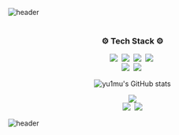 ![header](https://capsule-render.vercel.app/api?type=waving&section=header&color=0:D47AE8,100:A8ECE7&height=200&text=Hello,%20I'm%20yu1mu!&fontSize=70&fontAlignY=75)
<br><br>
<h3 align="center">⚙ Tech Stack ⚙</h3>
<p align="center">
  <img src="https://img.shields.io/badge/JavaScript-F7DF1E?style=flat&logo=JavaScript&logoColor=black"/></a>&nbsp
  <img src="https://img.shields.io/badge/Node.js-339933?style=flat&logo=Node.js&logoColor=white"/></a>&nbsp
  <img src="https://img.shields.io/badge/Express-000000?style=flat&logo=Express&logoColor=white"/></a>&nbsp
  <img src="https://img.shields.io/badge/MySQL-4479A1?style=flat&logo=MySQL&logoColor=white"/></a>&nbsp
  <br>
  <img src="https://img.shields.io/badge/Python-3776AB?style=flat&logo=Python&logoColor=white"/></a>&nbsp
  <img src="https://img.shields.io/badge/Java-FF7800?style=flate&logo=Java&logoColor=white"/></a>&nbsp
 </p>

<div align=center>
  
![yu1mu's GitHub stats](https://github-readme-stats.vercel.app/api?username=yu1mu&count_private=true&theme=flag-india)
</div>

<p align="center">
  <a href="https://hits.seeyoufarm.com"><img src="https://hits.seeyoufarm.com/api/count/incr/badge.svg?url=https%3A%2F%2Fgithub.com%2Fyu1mu&count_bg=%23A8ECE7&title_bg=%23D47AE8&icon=symantec.svg&icon_color=%23E7E7E7&title=hits&edge_flat=false"/></a><br>
  <img src="https://img.shields.io/badge/TechBlog-181717?style=flate&logo=GitHub&logoColor=white"/></a>&nbsp
  <a href="mailto:all0fus168@gmail.com"><img src="https://img.shields.io/badge/Mail-d14836?style=flat&logo=Gmail&logoColor=white&link=mailto:all0fus168@gmail.com"/></a>
  </p>
  
![header](https://capsule-render.vercel.app/api?type=waving&section=footer&height=130&color=0:F4BEEE,100:A8ECE7)
 
